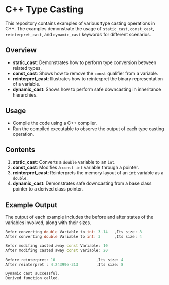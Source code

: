# C++ Type Casting

This repository contains examples of various type casting operations in C++. The examples demonstrate the usage of `static_cast`, `const_cast`, `reinterpret_cast`, and `dynamic_cast` keywords for different scenarios.

## Overview

- **static_cast**: Demonstrates how to perform type conversion between related types.
- **const_cast**: Shows how to remove the `const` qualifier from a variable.
- **reinterpret_cast**: Illustrates how to reinterpret the binary representation of a variable.
- **dynamic_cast**: Shows how to perform safe downcasting in inheritance hierarchies.

## Usage

- Compile the code using a C++ compiler.
- Run the compiled executable to observe the output of each type casting operation.

## Contents

1. **static_cast**: Converts a `double` variable to an `int`.
2. **const_cast**: Modifies a `const int` variable through a pointer.
3. **reinterpret_cast**: Reinterprets the memory layout of an `int` variable as a `double`.
4. **dynamic_cast**: Demonstrates safe downcasting from a base class pointer to a derived class pointer.

## Example Output

The output of each example includes the before and after states of the variables involved, along with their sizes.

```cpp
Befor converting double Variable to int: 3.14   ,Its size: 8
After converting double Variable to int: 3      ,Its size: 4

Befor modifing casted away const Variable: 10
After modifing casted away const Variable: 20

Before reinterpret: 10                  ,Its size: 4        
After reinterpret : 4.24399e-313        ,Its size: 8        

Dynamic cast successful.
Derived function called.

```